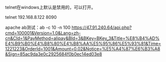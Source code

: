telnet在windows上默认是禁用的，可以打开。

telnet 192.168.8.122 8090

apache ab测试：ab -c 10 -n 100 https://47.91.240.64/api.php?cmd=100001&Version=1.0&Lang=zh-cn&CId=1&PayMethod=alipay&BId=3&BKey=BKey_3&Title=%E8%B4%AD%E4%B9%B0%E4%B8%80%E4%B8%AA%E5%95%86%E5%93%81&Time=1221223&OrderId=1001&Amount=0.02&Notice=%E5%A4%87%E6%B3%A8&Sign=85ac9da3e0c2925684f0b0ec14ed03e8
